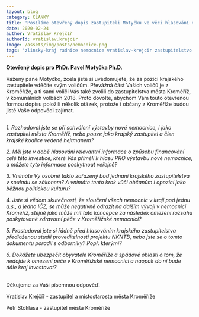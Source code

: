 ```yaml
---
layout: blog
category: CLANKY
title: 'Posíláme otevřený dopis zastupiteli Motyčku ve věci hlasování o krajské nemocnici'
date: 2020-02-24
author: Vratislav Krejčíř
authorId: vratislav.krejcir
image: /assets/img/posts/nemocnice.png
tags: 'zlinsky-kraj radnice nemocnice vratislav-krejcir zastupitelstvo'
---
```

**Otevřený dopis pro PhDr. Pavel Motyčka Ph.D.** 

Vážený pane Motyčko, zcela jistě si uvědomujete, že za pozici krajského zastupitele vděčíte svým voličům. Převážná část Vašich voličů je z Kroměříže, a ti samí voliči Vás také zvolili do zastupitelstva města Kroměříž, v komunálních volbách 2018. Proto dovolte, abychom Vám touto otevřenou formou dopisu položili několik otázek, protože i občany z Kroměříže budou jistě Vaše odpovědi zajímat.

##
 *1. Rozhodoval jste se při schválení výstavby nové nemocnice, i jako zastupitel města Kroměříž, nebo pouze jako krajský zastupitel a člen krajské koalice vedené hejtmanem?* 

 *2. Měl jste v době hlasování relevantní informace o způsobu financování celé této investice, které Vás přiměli k hlasu PRO výstavbu nové nemocnice, a můžete tyto informace poskytnout veřejně?* 

 *3. Vnímáte Vy osobně takto zařazený bod jednání krajského zastupitelstva v souladu se zákonem? A vnímáte tento krok vůči občanům i opozici jako běžnou politickou kulturu?* 

 *4. Jste si vědom skutečnosti, že sloučení všech nemocnic v kraji pod jednu a.s., a jedno IČZ, se může negativně odrazit na dalším vývoji v nemocnici Kroměříž, stejně jako může mít tato koncepce za následek omezení rozsahu poskytované zdravotní péče v Kroměřížské nemocnici?* 

 *5. Prostudoval jste si řádně před hlasováním krajského zastupitelstva předloženou studii proveditelnosti projektu NKNTB, nebo jste  se o tomto dokumentu poradil s odborníky? Popř. kterými?*

 *6. Dokážete ubezpečit obyvatele Kroměříže a spádové oblasti o tom, že nedojde k omezení péče v Kroměřížské nemocnici a naopak do ní bude dále kraj investovat?*
##
Děkujeme za Vaši písemnou odpověď.

Vratislav Krejčíř - zastupitel a místostarosta města Kroměříže

Petr Stoklasa - zastupitel města Kroměříže
